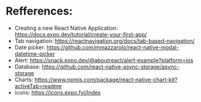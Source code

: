 # Refferences:
- Creating a new React Native Application: https://docs.expo.dev/tutorial/create-your-first-app/
- Tab navigation: https://reactnavigation.org/docs/tab-based-navigation/
- Date picker: https://github.com/mmazzarolo/react-native-modal-datetime-picker
- Alert: https://snack.expo.dev/@aboutreact/alert-example?platform=ios
- Database: https://github.com/react-native-async-storage/async-storage
- Charts: https://www.npmjs.com/package/react-native-chart-kit?activeTab=readme
- icons: https://icons.expo.fyi/Index